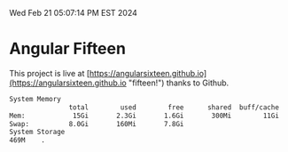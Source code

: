 Wed Feb 21 05:07:14 PM EST 2024

# Angular Fifteen


This project is live at [https://angularsixteen.github.io](https://angularsixteen.github.io "fifteen!") thanks to Github.

```bash
System Memory
               total        used        free      shared  buff/cache   available
Mem:            15Gi       2.3Gi       1.6Gi       300Mi        11Gi        12Gi
Swap:          8.0Gi       160Mi       7.8Gi
System Storage
469M	.
```
```bash
